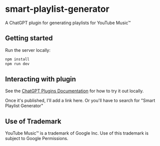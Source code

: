 # smart-playlist-generator

A ChatGPT plugin for generating playlists for YouTube Music™

## Getting started

Run the server locally:

```bash
npm install
npm run dev
```

## Interacting with plugin

See the [ChatGPT Plugins Documentation](https://platform.openai.com/docs/plugins/introduction) for how to try it out locally.

Once it's published, I'll add a link here. Or you'll have to search for "Smart Playlist Generator"

## Use of Trademark

YouTube Music™ is a trademark of Google Inc. Use of this trademark is subject to Google Permissions.
